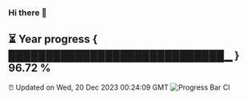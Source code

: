 ### Hi there 👋
⏳ Year progress { █████████████████████████████▁ } 96.72 %
---
⏰ Updated on Wed, 20 Dec 2023 00:24:09 GMT
![Progress Bar CI](https://github.com/Moyi321/Moyi321/workflows/Progress%20Bar%20CI/badge.svg)
